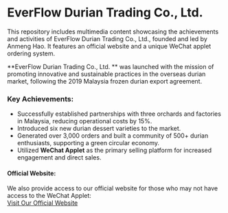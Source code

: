 # EverFlow Durian Trading Co., Ltd.
This repository includes multimedia content showcasing the achievements and activities of EverFlow Durian Trading Co., Ltd., founded and led by Anmeng Hao. It features an official website and a unique WeChat applet ordering system.

**EverFlow Durian Trading Co., Ltd. ** was launched with the mission of promoting innovative and sustainable practices in the overseas durian market, following the 2019 Malaysia frozen durian export agreement.

### Key Achievements:
- Successfully established partnerships with three orchards and factories in Malaysia, reducing operational costs by 15%.
- Introduced six new durian dessert varieties to the market.
- Generated over 3,000 orders and built a community of 500+ durian enthusiasts, supporting a green circular economy.
- Utilized **WeChat Applet** as the primary selling platform for increased engagement and direct sales. 

#### Official Website:
We also provide access to our official website for those who may not have access to the WeChat Applet:  
[Visit Our Official Website](http://www.liumaomao.cn/) 
